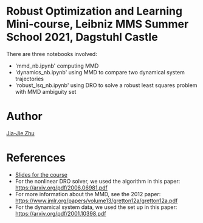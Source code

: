 # Robust Optimization and Learning Mini-course, Leibniz MMS Summer School 2021, Dagstuhl Castle

There are three notebooks involved:
- 'mmd_nb.ipynb' computing MMD
- 'dynamics_nb.ipynb' using MMD to compare two dynamical system trajectories 
- 'robust_lsq_nb.ipynb' using DRO to solve a robust least squares problem with MMD ambiguity set

# Author

[Jia-Jie Zhu](https://jj-zhu.github.io/)

# References

- [Slides for the course](https://github.com/jj-zhu/leibniz-ss-2021/blob/30d5fb1e69bf51fc4d59e23aefff5815981e7494/slides-leibniz-mms-ss-dagstuhl-2021.pdf)
- For the nonlinear DRO solver, we used the algorithm in this paper: https://arxiv.org/pdf/2006.06981.pdf
- For more information about the MMD, see the 2012 paper: https://www.jmlr.org/papers/volume13/gretton12a/gretton12a.pdf
- For the dynamical system data, we used the set up in this paper: https://arxiv.org/pdf/2001.10398.pdf